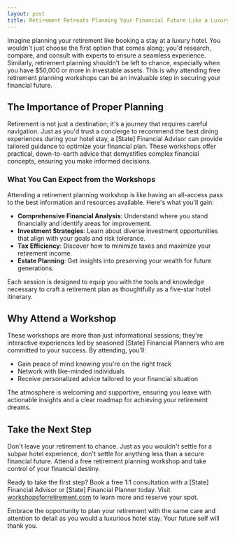 ```yaml
---
layout: post
title: Retirement Retreats Planning Your Financial Future Like a Luxury Hotel
---
```



Imagine planning your retirement like booking a stay at a luxury hotel. You wouldn't just choose the first option that comes along; you'd research, compare, and consult with experts to ensure a seamless experience. Similarly, retirement planning shouldn't be left to chance, especially when you have $50,000 or more in investable assets. This is why attending free retirement planning workshops can be an invaluable step in securing your financial future.

## The Importance of Proper Planning

Retirement is not just a destination; it's a journey that requires careful navigation. Just as you'd trust a concierge to recommend the best dining experiences during your hotel stay, a [State] Financial Advisor can provide tailored guidance to optimize your financial plan. These workshops offer practical, down-to-earth advice that demystifies complex financial concepts, ensuring you make informed decisions.

### What You Can Expect from the Workshops

Attending a retirement planning workshop is like having an all-access pass to the best information and resources available. Here's what you'll gain:

- **Comprehensive Financial Analysis**: Understand where you stand financially and identify areas for improvement.
- **Investment Strategies**: Learn about diverse investment opportunities that align with your goals and risk tolerance.
- **Tax Efficiency**: Discover how to minimize taxes and maximize your retirement income.
- **Estate Planning**: Get insights into preserving your wealth for future generations.

Each session is designed to equip you with the tools and knowledge necessary to craft a retirement plan as thoughtfully as a five-star hotel itinerary.

## Why Attend a Workshop

These workshops are more than just informational sessions; they're interactive experiences led by seasoned [State] Financial Planners who are committed to your success. By attending, you'll:

- Gain peace of mind knowing you're on the right track
- Network with like-minded individuals
- Receive personalized advice tailored to your financial situation

The atmosphere is welcoming and supportive, ensuring you leave with actionable insights and a clear roadmap for achieving your retirement dreams.

## Take the Next Step

Don't leave your retirement to chance. Just as you wouldn't settle for a subpar hotel experience, don't settle for anything less than a secure financial future. Attend a free retirement planning workshop and take control of your financial destiny. 

Ready to take the first step? Book a free 1:1 consultation with a [State] Financial Advisor or [State] Financial Planner today. Visit [workshopsforretirement.com](https://workshopsforretirement.com) to learn more and reserve your spot.

Embrace the opportunity to plan your retirement with the same care and attention to detail as you would a luxurious hotel stay. Your future self will thank you.